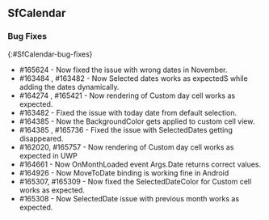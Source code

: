## SfCalendar

### Bug Fixes
{:#SfCalendar-bug-fixes} 


* \#165624 - Now fixed the issue with wrong dates in November.
* \#163484 , \#163482 - Now Selected dates works as expectedS while adding the dates dynamically.
* \#164274 , \#165421 - Now rendering of Custom day cell works as expected.
* \#163482 - Fixed the issue with today date from default selection.
* \#164385 - Now the BackgroundColor gets applied to custom cell view.
* \#164385 , \#165736 - Fixed the issue with SelectedDates getting disappeared.
* \#162020, \#165757 - Now rendering of Custom day cell works as expected in UWP
* \#164661 - Now OnMonthLoaded event Args.Date returns correct values.
* \#164926 - Now MoveToDate binding is working fine in Android
* \#165307, \#165309 - Now fixed the SelectedDateColor for Custom cell works as expected.
* \#165308 - Now SelectedDate issue with previous month works as expected.




